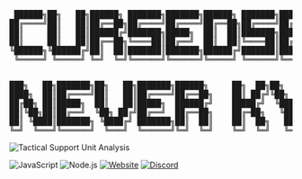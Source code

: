 <div align="left">
<pre>
 ██████╗██╗   ██╗██████╗ ███████╗███████╗██████╗ ███████╗███████╗███╗   ██╗
██╔════╝██║   ██║██╔══██╗██╔════╝██╔════╝██╔══██╗██╔════╝██╔════╝████╗  ██║
██║     ██║   ██║██████╔╝███████╗█████╗  ██║  ██║███████╗█████╗  ██╔██╗ ██║
██║     ██║   ██║██╔══██╗╚════██║██╔══╝  ██║  ██║╚════██║██╔══╝  ██║╚██╗██║
╚██████╗╚██████╔╝██║  ██║███████║███████╗██████╔╝███████║███████╗██║ ╚████║
 ╚═════╝ ╚═════╝ ╚═╝  ╚═╝╚══════╝╚══════╝╚═════╝ ╚══════╝╚══════╝╚═╝  ╚═══╝
                                                                           
</pre>
<pre>
███╗   ██╗███████╗██╗   ██╗███████╗██████╗     ██╗  ██╗██╗   ██╗███████╗
████╗  ██║██╔════╝██║   ██║██╔════╝██╔══██╗    ██║ ██╔╝╚██╗ ██╔╝██╔════╝
██╔██╗ ██║█████╗  ██║   ██║█████╗  ██████╔╝    █████╔╝  ╚████╔╝ ███████╗
██║╚██╗██║██╔══╝  ╚██╗ ██╔╝██╔══╝  ██╔══██╗    ██╔═██╗   ╚██╔╝  ╚════██║
██║ ╚████║███████╗ ╚████╔╝ ███████╗██║  ██║    ██║  ██╗   ██║   ███████║
╚═╝  ╚═══╝╚══════╝  ╚═══╝  ╚══════╝╚═╝  ╚═╝    ╚═╝  ╚═╝   ╚═╝   ╚══════╝
</pre>
<p>
  <img src="https://github-readme-activity-graph.vercel.app/graph?username=cursedsen&theme=xcode&bg_color=000000&color=ffffff&line=ffffff&point=ffffff&area=true&hide_border=true" alt="Tactical Support Unit Analysis">
</p>

![JavaScript](https://img.shields.io/badge/-JavaScript-F7DF1E?style=flat-square&logo=javascript&logoColor=black)
![Node.js](https://img.shields.io/badge/-Node.js-339933?style=flat-square&logo=node.js&logoColor=white)
[![Website](https://img.shields.io/badge/-sen.wtf-blue?style=flat-square)](https://sen.wtf)
[![Discord](https://img.shields.io/badge/-Discord-7289DA?style=flat-square&logo=discord&logoColor=white)](https://discord.com/users/374589381752913930)

</div>
